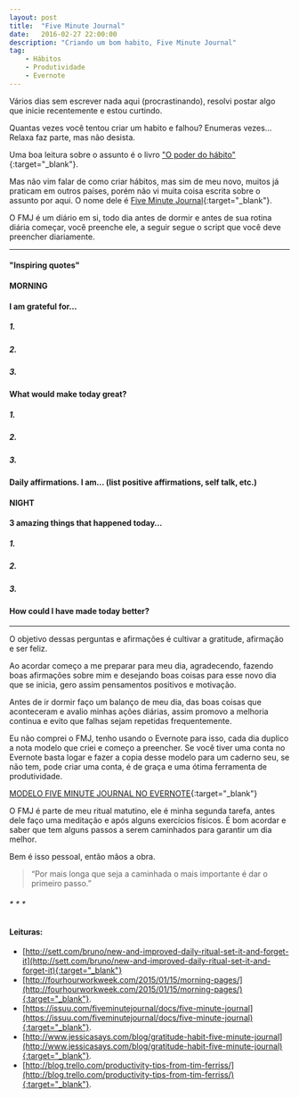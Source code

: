 ```yaml
---
layout: post
title:  "Five Minute Journal"
date:   2016-02-27 22:00:00
description: "Criando um bom habito, Five Minute Journal"
tag: 
    - Hábitos
    - Produtividade 
    - Evernote
---
```


Vários dias sem escrever nada aqui (procrastinando), resolvi postar algo que inicie recentemente e estou curtindo. 

Quantas vezes você tentou criar um habito e falhou? Enumeras vezes... Relaxa faz parte, mas não desista.

Uma boa leitura sobre o assunto é o livro ["O poder do hábito"](http://www.livrariacultura.com.br/p/o-poder-do-habito-30351365){:target="_blank"}.

Mas não vim falar de como criar hábitos, mas sim de meu novo, muitos já praticam em outros países, porém não vi muita coisa escrita sobre o assunto por aqui. O nome dele é [Five Minute Journal](http://www.fiveminutejournal.com/){:target="_blank"}.

O FMJ é um diário em si, todo dia antes de dormir e antes de sua rotina diária começar, você preenche ele, a seguir segue o script que você deve preencher diariamente.

- - -

#### "Inspiring quotes"

#### MORNING

#### I am grateful for...

##### 1.

##### 2.

##### 3.

#### What would make today great?

##### 1.

##### 2.

##### 3.

#### Daily affirmations.  I am… (list positive affirmations, self talk, etc.)

####  NIGHT  

#### 3 amazing things that happened today… 

##### 1.

##### 2.

##### 3.

#### How could I have made today better?


- - -


O objetivo dessas perguntas e afirmações é cultivar a gratitude, afirmação e ser feliz. 

Ao acordar começo a me preparar para meu dia, agradecendo, fazendo boas afirmações sobre mim e desejando boas coisas para esse novo dia que se inicia, gero assim pensamentos positivos e motivação.

Antes de ir dormir faço um balanço de meu dia, das boas coisas que aconteceram e avalio minhas ações diárias, assim promovo a melhoria continua e evito que falhas sejam repetidas frequentemente.

Eu não comprei o FMJ, tenho usando o Evernote para isso, cada dia duplico a nota modelo que criei e começo a preencher. Se você tiver uma conta no Evernote basta logar e fazer a copia desse modelo para um caderno seu, se não tem, pode criar uma conta, é de graça e uma ótima ferramenta de produtividade.


[<i class="fa fa-bolt"></i> MODELO FIVE MINUTE JOURNAL NO EVERNOTE](https://www.evernote.com/shard/s240/nl/31494644/2b0451e7-dfdc-4ca3-98b7-6517d00afc56){:target="_blank"}


O FMJ é parte de meu ritual matutino, ele é minha segunda tarefa, antes dele faço uma meditação e após alguns exercícios físicos. É bom acordar e saber que tem alguns passos a serem caminhados para garantir um dia melhor. 

Bem é isso pessoal, então mãos a obra.

> “Por mais longa que seja a caminhada o mais importante é dar o primeiro passo.” 


######  * * *
 
#### Leituras:

* [http://sett.com/bruno/new-and-improved-daily-ritual-set-it-and-forget-it](http://sett.com/bruno/new-and-improved-daily-ritual-set-it-and-forget-it){:target="_blank"}
* [http://fourhourworkweek.com/2015/01/15/morning-pages/](http://fourhourworkweek.com/2015/01/15/morning-pages/){:target="_blank"}.
* [https://issuu.com/fiveminutejournal/docs/five-minute-journal](https://issuu.com/fiveminutejournal/docs/five-minute-journal){:target="_blank"}.
* [http://www.jessicasays.com/blog/gratitude-habit-five-minute-journal](http://www.jessicasays.com/blog/gratitude-habit-five-minute-journal){:target="_blank"}.
* [http://blog.trello.com/productivity-tips-from-tim-ferriss/](http://blog.trello.com/productivity-tips-from-tim-ferriss/){:target="_blank"}.


